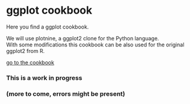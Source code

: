 
# ggplot cookbook

Here you find a ggplot cookbook.

We will use plotnine, a ggplot2 clone for the Python language.  
With some modifications this cookbook can be also used for the original ggplot2 from R.

[go to the cookbook](./cookbook/000_ggplot_cookbook_intro.ipynb)

### This is a work in progress 
### (more to come, errors might be present)

